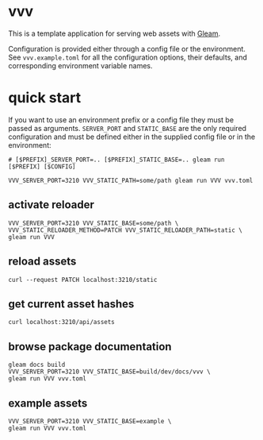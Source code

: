 # vvv

This is a template application for serving web assets with [Gleam](https://gleam.run).

Configuration is provided either through a config file or the environment. See `vvv.example.toml` for
all the configuration options, their defaults, and corresponding environment variable names.

# quick start

If you want to use an environment prefix or a config file they must be passed as arguments.
`SERVER_PORT` and `STATIC_BASE` are the only required configuration and must be defined
either in the supplied config file or in the environment:

    # [$PREFIX]_SERVER_PORT=.. [$PREFIX]_STATIC_BASE=.. gleam run [$PREFIX] [$CONFIG]

    VVV_SERVER_PORT=3210 VVV_STATIC_PATH=some/path gleam run VVV vvv.toml

## activate reloader

    VVV_SERVER_PORT=3210 VVV_STATIC_BASE=some/path \
    VVV_STATIC_RELOADER_METHOD=PATCH VVV_STATIC_RELOADER_PATH=static \
    gleam run VVV

## reload assets

    curl --request PATCH localhost:3210/static

## get current asset hashes

    curl localhost:3210/api/assets

## browse package documentation

    gleam docs build
    VVV_SERVER_PORT=3210 VVV_STATIC_BASE=build/dev/docs/vvv \
    gleam run VVV vvv.toml

## example assets

    VVV_SERVER_PORT=3210 VVV_STATIC_BASE=example \
    gleam run VVV vvv.toml
